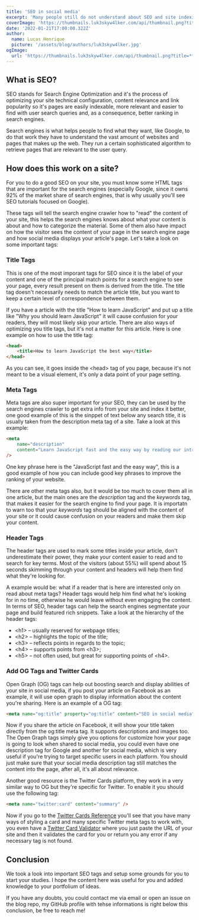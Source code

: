 ```yaml
---
title: 'SEO in social media'
excerpt: 'Many people still do not understand about SEO and site indexing, especially when related to social media engagement, so today we are going to cover this topic to help anyone who wants to have better engagement with their publications.'
coverImage: 'https://thumbnails.luk3skyw4lker.com/api/thumbnail.png?title=**SEO**%20in%20social%20media&images=https://www.svgrepo.com/show/45741/search.svg'
date: '2022-01-21T17:00:00.322Z'
author:
  name: Lucas Henrique
  picture: '/assets/blog/authors/luk3skyw4lker.jpg'
ogImage:
  url: 'https://thumbnails.luk3skyw4lker.com/api/thumbnail.png?title=**SEO**%20in%20social%20media&images=https://www.svgrepo.com/show/45741/search.svg'
---
```


## What is SEO?

SEO stands for Search Engine Optimization and it's the process of optimizing your site technical configuration, content relevance and link popularity so it's pages are easily indexable, more relevant and easier to find with user search queries and, as a consequence, better ranking in search engines.

Search engines is what helps people to find what they want, like Google, to do that work they have to understand the vast amount of websites and pages that makes up the web. They run a certain sophisticated algorithm to retrieve pages that are relevant to the user query.

## How does this work on a site?

For you to do a good SEO on your site, you must know some HTML tags that are important for the search engines (especially Google, since it owns 92% of the market share of search engines, that is why usually you'll see SEO tutorials focused on Google).

These tags will tell the search engine crawler how to "read" the content of your site, this helps the search engines knows about what your content is about and how to categorize the material. Some of them also have impact on how the visitor sees the content of your page in the search engine page and how social media displays your article's page. Let's take a look on some important tags:

### Title Tags

This is one of the most imporant tags for SEO since it is the label of your content and one of the principal match points for a search engine to see your page, every result present on them is derived from the title. The title tag doesn't necessarily needs to match the article title, but you want to keep a certain level of correspondence between them.

If you have a article with the title "How to learn JavaScript" and put up a title like "Why you should learn JavaScript" it will cause confusion for your readers, they will most likely skip your article. There are also ways of optimizing you title tags, but it's not a matter for this article. Here is one example on how to use the title tag:

```html
<head>
	<title>How to learn JavaScript the best way</title>
</head>
```

As you can see, it goes inside the <head\> tag of you page, because it's not meant to be a visual element, it's only a data point of your page setting.

### Meta Tags

Meta tags are also super important for your SEO, they can be used by the search engines crawler to get extra info from your site and index it better, one good example of this is the sinppet of text below any search title, it is usually taken from the description meta tag of a site. Take a look at this example:

```html
<meta
	name="description"
	content="Learn JavaScript fast and the easy way by reading our introduction article!"
/>
```

One key phrase here is the "JavaScript fast and the easy way", this is a good example of how you can include good key phrases to improve the ranking of your website.

There are other meta tags also, but it would be too much to cover them all in one article, but the main ones are the _description_ tag and the _keywords_ tag, that makes it easier for the search engine to find your page. It is importatn to warn too that your _keywords_ tag should be aligned with the content of your site or it could cause confusion on your readers and make them skip your content.

### Header Tags

The header tags are used to mark some titles inside your article, don't underestimate their power, they make your content easier to read and to search for key terms. Most of the visitors (about 55%) will spend about 15 seconds skimming through your content and headers will help them find what they're looking for.

A example would be: what if a reader that is here are interested only on read about meta tags? Header tags would help him find what he's looking for in no time, otherwise he would leave without even engaging the content. In terms of SEO, header tags can help the search engines segmentate your page and build featured rich snippets. Take a look at the hierarchy of the header tags:

- <h1\> – usually reserved for webpage titles;
- <h2\> – highlights the topic of the title;
- <h3\> – reflects points in regards to the topic;
- <h4\> – supports points from <h3\>;
- <h5\> – not often used, but great for supporting points of <h4\>.

### Add OG Tags and Twitter Cards

Open Graph (OG) tags can help out boosting search and display abilities of your site in social media, if you post your article on Facebook as an example, it will use open graph to display information about the content you're sharing. Here is an example of a OG tag:

```html
<meta name="og:title" property="og:title" content="SEO in social media" />
```

Now if you share the article on Facebook, it will show your title taken directly from the og:title meta tag. It supports descriptions and images too. The Open Graph tags simply give you options for customize how your page is going to look when shared to social media, you could even have one description tag for Google and another for social media, which is very useful if you're trying to target specific users in each platform. You should just make sure that your social media description tag still matches the content into the page, after all, it's all about relevance.

Another good resource is the Twitter Cards platform, they work in a very similar way to OG but they're specific for Twitter. To enable it you should use the following tag:

```html
<meta name="twitter:card" content="summary" />
```

Now if you go to the [Twitter Cards Reference](https://developer.twitter.com/en/docs/twitter-for-websites/cards/overview/abouts-cards) you'll see that you have many ways of styling a card and many specific Twitter meta tags to work with, you even have a [Twitter Card Validator](https://cards-dev.twitter.com/validator) where you just paste the URL of your site and then it validates the card for you or return you any error if any necessary tag is not found.

## Conclusion

We took a look into important SEO tags and setup some grounds for you to start your studies. I hope the content here was useful for you and added knowledge to your portfolium of ideas.

If you have any doubts, you could contact me via email or open an issue on the blog repo, my GitHub profile with tehse informations is right below this conclusion, be free to reach me!
